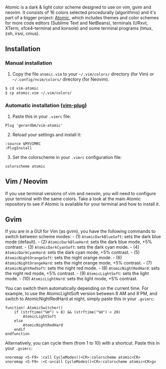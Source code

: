 Atomic is a dark & light color scheme designed to use on vim, gvim and neovim. It consists of 16 colors selected procedurally (algorithms) and it's part of a bigger project: [Atomic](https://github.com/gerardbm/atomic), which includes themes and color schemes for more code editors (Sublime Text and NetBeans), terminals (URxvt, XTerm, xfce4-terminal and konsole) and some terminal programs (tmux, zsh, irssi, cmus).

## Installation

### Manual installation

1. Copy the file `atomic.vim` to your `~/.vim/colors/` directory (for Vim) or `~/.config/nvim/colors/` directory (for Neovim).

```bash
$ cd vim-atomic
$ cp atomic.vim ~/.vim/colors/
```

### Automatic installation ([vim-plug](https://github.com/junegunn/vim-plug))

1. Paste this in your `.vimrc` file:
```viml
Plug 'gerardbm/vim-atomic'
```
2. Reload your settings and install it:
```viml
:source $MYVIMRC
:PlugInstall
```
3. Set the colorscheme in your `.vimrc` configuration file:
```viml
colorscheme atomic
```

## Vim / Neovim

If you use terminal versions of vim and neovim, you will need to configure your terminal with the same colors. Take a look at the main Atomic repository to see if Atomic is available for your terminal and how to install it.

## Gvim

If you are in a GUI for Vim (as gvim), you have the following commands to switch between scheme modes:
	- (1) `AtomicDarkBlueSoft`: sets the dark blue mode (default).
	- (2) `AtomicDarkBlueHard`: sets the dark blue mode, +5% contrast.
	- (3) `AtomicDarkCyanSoft`: sets the dark cyan mode.
	- (4) `AtomicDarkCyanHard`: sets the dark cyan mode, +5% contrast.
	- (5) `AtomicNightOrangeSoft`: sets the night orange mode.
	- (6) `AtomicNightOrangeHard`: sets the night orange mode, +5% contrast.
	- (7) `AtomicNightRedSoft`: sets the night red mode.
	- (8) `AtomicNightRedHard`: sets the night red mode, +5% contrast.
	- (9) `AtomicLightSoft`: sets the light mode.
	- (10) `AtomicLightHard`: sets the light mode, +5% contrast.

You can switch them automatically depending on the current time. For example, to use the AtomicLightSoft version between 8 AM and 8 PM, and switch to AtomicNightRedHard at night, simply paste this in your `.gvimrc`:

```viml
function! AtomicSwitcher()
	if (strftime("%H") > 8) && (strftime("%H") < 20)
		AtomicLightSoft
	else
		AtomicNightRedHard
	endif
endfunction
```

Alternatively, you can cycle them (from 1 to  10) with a shortcut. Paste this in your `.gvimrc`:

```viml
nnoremap <S-F9> :call CycleModes()<CR>:colorscheme atomic<CR>
vnoremap <S-F9> :<C-u>call CycleModes()<CR>:colorscheme atomic<CR>gv
```
